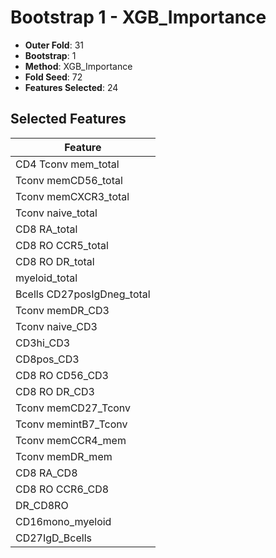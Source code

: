 # Bootstrap 1 - XGB_Importance

- **Outer Fold**: 31
- **Bootstrap**: 1
- **Method**: XGB_Importance
- **Fold Seed**: 72
- **Features Selected**: 24

## Selected Features

| Feature |
|---------|
| CD4 Tconv mem_total |
| Tconv memCD56_total |
| Tconv memCXCR3_total |
| Tconv naive_total |
| CD8 RA_total |
| CD8 RO CCR5_total |
| CD8 RO DR_total |
| myeloid_total |
| Bcells CD27posIgDneg_total |
| Tconv memDR_CD3 |
| Tconv naive_CD3 |
| CD3hi_CD3 |
| CD8pos_CD3 |
| CD8 RO CD56_CD3 |
| CD8 RO DR_CD3 |
| Tconv memCD27_Tconv |
| Tconv memintB7_Tconv |
| Tconv memCCR4_mem |
| Tconv memDR_mem |
| CD8 RA_CD8 |
| CD8 RO CCR6_CD8 |
| DR_CD8RO |
| CD16mono_myeloid |
| CD27IgD_Bcells |
